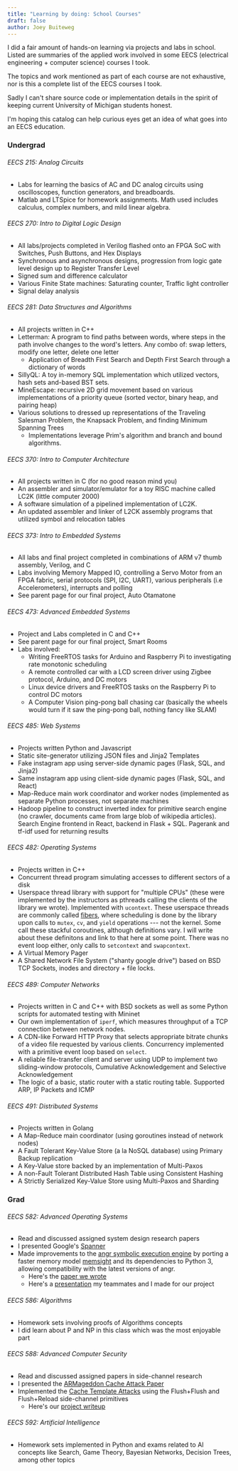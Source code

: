 ```yaml
---
title: "Learning by doing: School Courses"
draft: false
author: Joey Buiteweg
---
```


I did a fair amount of hands-on learning via projects and labs in school. Listed are summaries of the applied work involved in some EECS (electrical engineering + computer science) courses I took.

The topics and work mentioned as part of each course are not exhaustive, nor is this a complete list of the EECS courses I took.

Sadly I can't share source code or implementation details in the spirit of keeping current University of Michigan students honest.

I'm hoping this catalog can help curious eyes get an idea of what goes into an EECS education.

### Undergrad

###### EECS 215: Analog Circuits

- Labs for learning the basics of AC and DC analog circuits using oscilloscopes, function generators, and breadboards.
- Matlab and LTSpice for homework assignments. Math used includes calculus, complex numbers, and mild linear algebra.

###### EECS 270: Intro to Digital Logic Design

- All labs/projects completed in Verilog flashed onto an FPGA SoC with Switches, Push Buttons, and Hex Displays
- Synchronous and asynchronous designs, progression from logic gate level design up to Register Transfer Level
- Signed sum and difference calculator
- Various Finite State machines: Saturating counter, Traffic light controller
- Signal delay analysis

###### EECS 281: Data Structures and Algorithms

- All projects written in C++
- Letterman: A program to find paths between words, where steps in the path involve changes to the word's letters. Any combo of: swap letters, modify one letter, delete one letter
  - Application of Breadth First Search and Depth First Search through a dictionary of words
- SillyQL: A toy in-memory SQL implementation which utilized vectors, hash sets and-based BST sets.
- MineEscape: recursive 2D grid movement based on various implementations of a priority queue (sorted vector, binary heap, and pairing heap)
- Various solutions to dressed up representations of the Traveling Salesman Problem, the Knapsack Problem, and finding Minimum Spanning Trees
  - Implementations leverage Prim's algorithm and branch and bound algorithms.

###### EECS 370: Intro to Computer Architecture

- All projects written in C (for no good reason mind you)
- An assembler and simulator/emulator for a toy RISC machine called LC2K (little computer 2000)
- A software simulation of a pipelined implementation of LC2K.
- An updated assembler and linker of L2CK assembly programs that utilized symbol and relocation tables

###### EECS 373: Intro to Embedded Systems

- All labs and final project completed in combinations of ARM v7 thumb assembly, Verilog, and C
- Labs involving Memory Mapped IO, controlling a Servo Motor from an FPGA fabric, serial protocols (SPI, I2C, UART), various peripherals (i.e Accelerometers), interrupts and polling
- See parent page for our final project, Auto Otamatone

###### EECS 473: Advanced Embedded Systems

- Project and Labs completed in C and C++
- See parent page for our final project, Smart Rooms
- Labs involved:
  - Writing FreeRTOS tasks for Arduino and Raspberry Pi to investigating rate monotonic scheduling
  - A remote controlled car with a LCD screen driver using Zigbee protocol, Arduino, and DC motors
  - Linux device drivers and FreeRTOS tasks on the Raspberry Pi to control DC motors
  - A Computer Vision ping-pong ball chasing car (basically the wheels would turn if it saw the ping-pong ball, nothing fancy like SLAM)

###### EECS 485: Web Systems

- Projects written Python and Javascript
- Static site-generator utilizing JSON files and Jinja2 Templates
- Fake instagram app using server-side dynamic pages (Flask, SQL, and Jinja2)
- Same instagram app using client-side dynamic pages (Flask, SQL, and React)
- Map-Reduce main work coordinator and worker nodes (implemented as separate Python processes, not separate machines
- Hadoop pipeline to construct inverted index for primitive search engine (no crawler, documents came from large blob of wikipedia articles). Search Engine frontend in React, backend in Flask + SQL. Pagerank and tf-idf used for returning results

###### EECS 482: Operating Systems

- Projects written in C++
- Concurrent thread program simulating accesses to different sectors of a disk
- Userspace thread library with support for "multiple CPUs" (these were implemented by the instructors as pthreads calling the clients of the library we wrote). Implemented with `ucontext`. These userspace threads are commonly called [fibers](https://www.evanjones.ca/software/threading.html), where scheduling is done by the library upon calls to `mutex`, `cv`, and `yield` operations --- not the kernel. Some call these stackful coroutines, although definitions vary. I will write about these definitons and link to that here at some point. There was no event loop either, only calls to `setcontext` and `swapcontext`.
- A Virtual Memory Pager
- A Shared Network File System ("shanty google drive") based on BSD TCP Sockets, inodes and directory + file locks.

###### EECS 489: Computer Networks

- Projects written in C and C++ with BSD sockets as well as some Python scripts for automated testing with Mininet
- Our own implementation of `iperf`, which measures throughput of a TCP connection between network nodes.
- A CDN-like Forward HTTP Proxy that selects appropriate bitrate chunks of a video file requested by various clients. Concurrency implemented with a primitive event loop based on `select`.
- A reliable file-transfer client and server using UDP to implement two sliding-window protocols, Cumulative Acknowledgement and Selective Acknowledgement
- The logic of a basic, static router with a static routing table. Supported ARP, IP Packets and ICMP

###### EECS 491: Distributed Systems

- Projects written in Golang
- A Map-Reduce main coordinator (using goroutines instead of network nodes)
- A Fault Tolerant Key-Value Store (a la NoSQL database) using Primary Backup replication
- A Key-Value store backed by an implementation of Multi-Paxos
- A non-Fault Tolerant Distributed Hash Table using Consistent Hashing
- A Strictly Serialized Key-Value Store using Multi-Paxos and Sharding

### Grad

###### EECS 582: Advanced Operating Systems

- Read and discussed assigned system design research papers
- I presented Google's [Spanner](https://youtu.be/k7hXSACSS6M)
- Made improvements to the [angr symbolic execution engine](https://github.com/angr) by porting a faster memory model [memsight](https://github.com/season-lab/memsight) and its dependencies to Python 3, allowing compatibility with the latest versions of angr.
  - Here's the [paper we wrote](https://drive.google.com/file/d/1QPO8mytpKYQLwhYYpV3QQgqswOGNI-N8/view?usp=sharing)
  - Here's a [presentation](https://drive.google.com/file/d/1e4nfUz-Yt6OpAKQh-TBQUEMvruLs1imW/view?usp=sharing) my teammates and I made for our project

###### EECS 586: Algorithms

- Homework sets involving proofs of Algorithms concepts
- I did learn about P and NP in this class which was the most enjoyable part

###### EECS 588: Advanced Computer Security

- Read and discussed assigned papers in side-channel research
- I presented the [ARMageddon Cache Attack Paper](https://drive.google.com/file/d/1JtojNQMeBst_WjY6bOv2ZyxAjr3RGuMD/view?usp=sharing)
- Implemented the [Cache Template Attacks](https://www.usenix.org/system/files/conference/usenixsecurity15/sec15-paper-gruss.pdf) using the Flush+Flush and Flush+Reload side-channel primitives
  - Here's our [project writeup](https://drive.google.com/file/d/1UlQ3ZcLV9ojJhBk7LCD0l9Tr962oMMyW/view?usp=sharing)

###### EECS 592: Artificial Intelligence

- Homework sets implemented in Python and exams related to AI concepts like Search, Game Theory, Bayesian Networks, Decision Trees, among other topics
